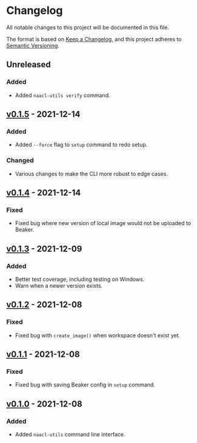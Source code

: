 # Changelog

All notable changes to this project will be documented in this file.

The format is based on [Keep a Changelog](https://keepachangelog.com/en/1.0.0/),
and this project adheres to [Semantic Versioning](https://semver.org/spec/v2.0.0.html).

## Unreleased

### Added

- Added `naacl-utils verify` command.

## [v0.1.5](https://github.com/naacl2022-reproducibility-track/naacl-utils/releases/tag/v0.1.5) - 2021-12-14

### Added

- Added `--force` flag to `setup` command to redo setup.

### Changed

- Various changes to make the CLI more robust to edge cases.

## [v0.1.4](https://github.com/naacl2022-reproducibility-track/naacl-utils/releases/tag/v0.1.4) - 2021-12-14

### Fixed

- Fixed bug where new version of local image would not be uploaded to Beaker.

## [v0.1.3](https://github.com/naacl2022-reproducibility-track/naacl-utils/releases/tag/v0.1.3) - 2021-12-09

### Added

- Better test coverage, including testing on Windows.
- Warn when a newer version exists.

## [v0.1.2](https://github.com/naacl2022-reproducibility-track/naacl-utils/releases/tag/v0.1.2) - 2021-12-08

### Fixed

- Fixed bug with `create_image()` when workspace doesn't exist yet.

## [v0.1.1](https://github.com/naacl2022-reproducibility-track/naacl-utils/releases/tag/v0.1.1) - 2021-12-08

### Fixed

- Fixed bug with saving Beaker config in `setup` command.

## [v0.1.0](https://github.com/naacl2022-reproducibility-track/naacl-utils/releases/tag/v0.1.0) - 2021-12-08

### Added

- Added `naacl-utils` command line interface.
